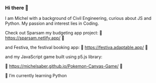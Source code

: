 ### Hi there 👋
I am Michel with a background of Civil Engineering, curious about JS and Python. My passion and interest lies in Coding.

Check out Sparsam my budgeting app project:
🤩 https://sparsam.netlify.app/ 🤩

and Festiva, the festival booking app:
🤩 https://festiva.adaptable.app/ 🤩

and my JavaScript game built using p5.js library:

🤩 https://michelsaber.github.io/Pokemon-Canvas-Game/ 🤩

🌱 I’m currently learning Python 

<!--
**michelsaber/michelsaber** is a ✨ _special_ ✨ repository because its `README.md` (this file) appears on your GitHub profile.

Here are some ideas to get you started:

- 
- 
- 👯 I’m looking to collaborate on ...
- 🤔 I’m looking for help with ...
- 💬 Ask me about ...
- 📫 How to reach me: ...
- 😄 Pronouns: ...
- ⚡ Fun fact: ...
-->
